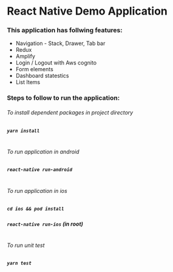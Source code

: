 # React Native Demo Application
### This application has follwing features:
- Navigation - Stack, Drawer, Tab bar
- Redux
- Amplify
- Login / Logout with Aws cognito
- Form elements
- Dashboard statestics
- List Items

### Steps to follow to run the application:

###### To install dependent packages in project directory
##### `yarn install`
#
###### To run application in android
##### `react-native run-android`
#
###### To run application in ios
##### `cd ios && pod install`
##### `react-native run-ios` (in root)
#
###### To run unit test
##### `yarn test`
#
